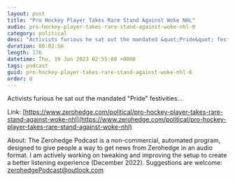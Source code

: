 ```yaml
---
layout: post
title: "Pro Hockey Player Takes Rare Stand Against Woke NHL"
audio: pro-hockey-player-takes-rare-stand-against-woke-nhl-0
category: political
desc: "Activists furious he sat out the mandated &quot;Pride&quot; festivities..."
duration: 00:02:56
length: 176
datetime: Thu, 19 Jan 2023 02:55:00 +0000
tags: podcast
guid: pro-hockey-player-takes-rare-stand-against-woke-nhl-0
order: 0
---
```

Activists furious he sat out the mandated &quot;Pride&quot; festivities...

Link: [https://www.zerohedge.com/political/pro-hockey-player-takes-rare-stand-against-woke-nhl](https://www.zerohedge.com/political/pro-hockey-player-takes-rare-stand-against-woke-nhl)

About: The Zerohedge Podcast is a non-commercial, automated program, designed to give people a way to get news from Zerohedge in an audio format.  I am actively working on tweaking and improving the setup to create a better listening experience (December 2022).  Suggestions are welcome: [zerohedgePodcast@outlook.com](mailto:zerohedgePodcast@outlook.com)